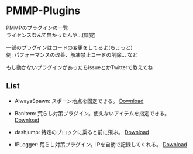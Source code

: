 # PMMP-Plugins
PMMPのプラグインの一覧  
ライセンスなんて無かったんや…(錯覚)  
  
一部のプラグインはコードの変更をしてるよ(ちょっと)  
例: パフォーマンスの改善、解凍禁止コードの削除… など

もし動かないプラグインがあったらissueとかTwitterで教えてね

## List
<!-- [PocketMine Forums](https://forums.pocketmine.net/plugins/alwaysspawn.284/) -->
 - AlwaysSpawn: スポーン地点を固定できる。 [Download](https://github.com/Nerahikada/PMMP-Plugins/releases/download/Plugins/AlwaysSpawn_v2.2.2.11.phar)
<!-- [Github](https://github.com/LDX-MCPE/BanItem) -->
 - BanItem: 荒らし対策プラグイン。使えないアイテムを指定できる。 [Download](https://github.com/Nerahikada/PMMP-Plugins/releases/download/Plugins/BanItem_v2.2.11.phar)
<!-- [MinecraftPE ForumUploader](http://uploader.mcpe.jp/detail?c=140) -->
 - dashjump: 特定のブロックに乗ると前に飛ぶ。 [Download](https://github.com/Nerahikada/PMMP-Plugins/releases/download/Plugins/dashjump_v1.1.11.phar)
<!-- [PocketMine Forusm](https://github.com/PEMapModder/Small-ZC-Plugins/tree/master/IPLogger) -->
 - IPLogger: 荒らし対策プラグイン。IPを自動で記録してくれる。 [Download](https://github.com/Nerahikada/PMMP-Plugins/releases/download/Plugins/IPLogger_v1.3.11.phar)